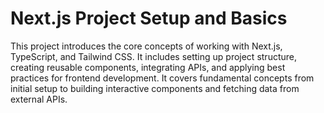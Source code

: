 # Next.js Project Setup and Basics

This project introduces the core concepts of working with Next.js, TypeScript, and Tailwind CSS. It includes setting up project structure, creating reusable components, integrating APIs, and applying best practices for frontend development. It covers fundamental concepts from initial setup to building interactive components and fetching data from external APIs.
